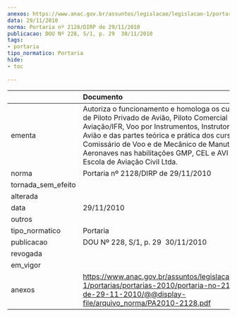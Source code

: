 ```yaml
---
anexos: https://www.anac.gov.br/assuntos/legislacao/legislacao-1/portarias/portarias-2010/portaria-no-2128-dirp-de-29-11-2010/@@display-file/arquivo_norma/PA2010-2128.pdf
data: 29/11/2010
norma: Portaria nº 2128/DIRP de 29/11/2010
publicacao: DOU Nº 228, S/1, p. 29  30/11/2010
tags:
- portaria
tipo_normatico: Portaria
hide: 
- toc 
 
---
```


|                    | Documento                                                                                                                                                                                                                                                                                                                                             |
|:-------------------|:------------------------------------------------------------------------------------------------------------------------------------------------------------------------------------------------------------------------------------------------------------------------------------------------------------------------------------------------------|
| ementa             | Autoriza o funcionamento e homologa os cursos teóricos de Piloto Privado de Avião, Piloto Comercial de Aviação/IFR, Voo por Instrumentos, Instrutor de Voo de Avião e das partes teórica e prática dos cursos de Comissário de Voo e de Mecânico de Manutenção de Aeronaves nas habilitações GMP, CEL e AVI da Sky Blue Escola de Aviação Civil Ltda. |
| norma              | Portaria nº 2128/DIRP de 29/11/2010                                                                                                                                                                                                                                                                                                                   |
| tornada_sem_efeito |                                                                                                                                                                                                                                                                                                                                                       |
| alterada           |                                                                                                                                                                                                                                                                                                                                                       |
| data               | 29/11/2010                                                                                                                                                                                                                                                                                                                                            |
| outros             |                                                                                                                                                                                                                                                                                                                                                       |
| tipo_normatico     | Portaria                                                                                                                                                                                                                                                                                                                                              |
| publicacao         | DOU Nº 228, S/1, p. 29  30/11/2010                                                                                                                                                                                                                                                                                                                    |
| revogada           |                                                                                                                                                                                                                                                                                                                                                       |
| em_vigor           |                                                                                                                                                                                                                                                                                                                                                       |
| anexos             | https://www.anac.gov.br/assuntos/legislacao/legislacao-1/portarias/portarias-2010/portaria-no-2128-dirp-de-29-11-2010/@@display-file/arquivo_norma/PA2010-2128.pdf                                                                                                                                                                                    |